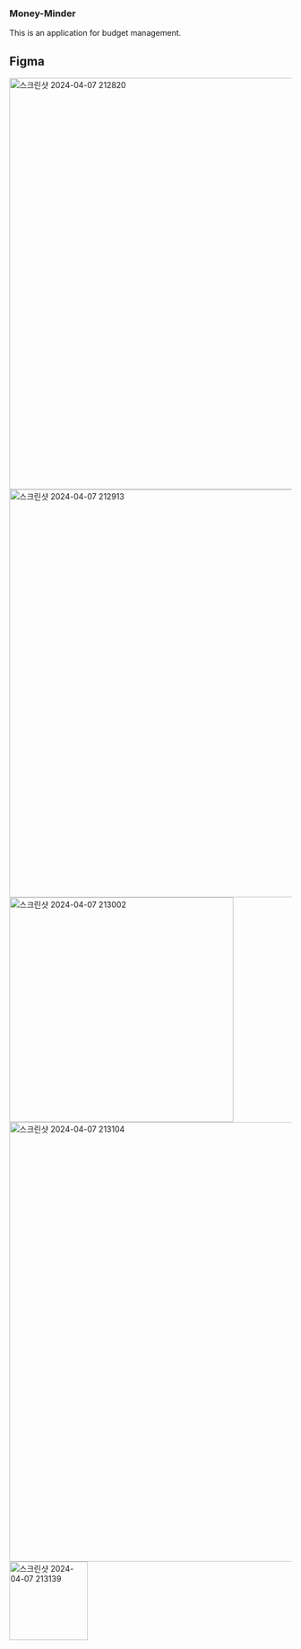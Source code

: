 ### Money-Minder
 This is an application for budget management.

 ## Figma
 <img width="733" alt="스크린샷 2024-04-07 212820" src="https://github.com/heewon5602/Money-Minder/assets/112792949/88db0e12-a72e-4ff0-a950-c45bf2da9631">
<img width="727" alt="스크린샷 2024-04-07 212913" src="https://github.com/heewon5602/Money-Minder/assets/112792949/ae043a03-b7d9-4144-9f7b-af7ee3820068">
<img width="400" alt="스크린샷 2024-04-07 213002" src="https://github.com/heewon5602/Money-Minder/assets/112792949/768fe49d-82e3-4d38-886c-fbf4cbb1570c">
<img width="783" alt="스크린샷 2024-04-07 213104" src="https://github.com/heewon5602/Money-Minder/assets/112792949/5f2893ba-f4f7-4e87-8175-8966fc860ae0">
<img width="140" alt="스크린샷 2024-04-07 213139" src="https://github.com/heewon5602/Money-Minder/assets/112792949/5b6739af-2d33-42be-989c-8372538dd469">
